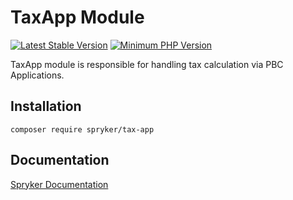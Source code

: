 # TaxApp Module
[![Latest Stable Version](https://poser.pugx.org/spryker/tax-app/v/stable.svg)](https://packagist.org/packages/spryker/tax-app)
[![Minimum PHP Version](https://img.shields.io/badge/php-%3E%3D%208.1-8892BF.svg)](https://php.net/)

TaxApp module is responsible for handling tax calculation via PBC Applications.

## Installation

```
composer require spryker/tax-app
```

## Documentation

[Spryker Documentation](https://docs.spryker.com)
